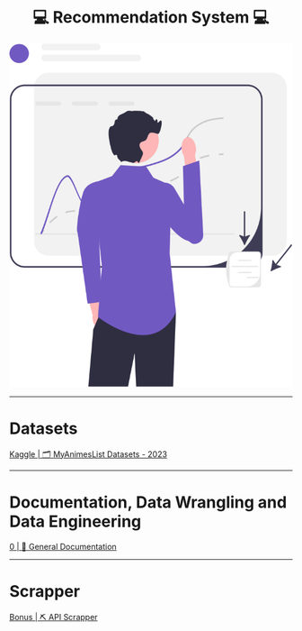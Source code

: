 <h1 align='center'>💻 Recommendation System 💻</h1>

<div align="center">
  <img src='./src/read-me-images/data-science.svg' alt='Data Science' />
</div>

---

# Datasets

[Kaggle | 🗂️ MyAnimesList Datasets - 2023](https://www.kaggle.com/datasets/dsfelix/animes-dataset-2023)

---

# Documentation, Data Wrangling and Data Engineering

[0 | 📃 General Documentation](https://github.com/CSFelix/recommendation-system-mba-usp-esalq/blob/main/src/0%20-%20general%20documentation.ipynb)

---

# Scrapper

[Bonus | ⛏️ API Scrapper](https://github.com/CSFelix/recommendation-system/blob/main/bonus%20-%20scrapper.ipynb)
